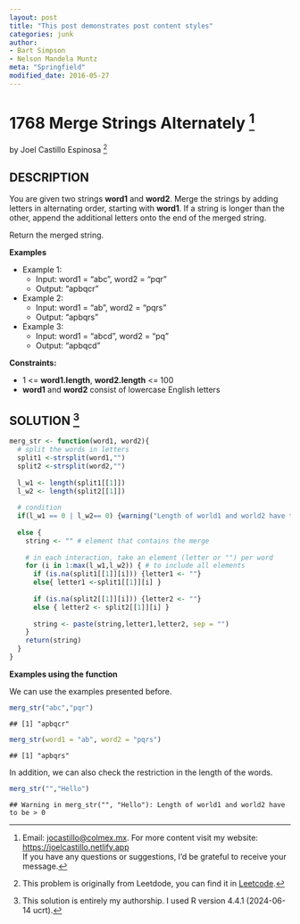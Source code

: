 ```yaml
---
layout: post
title: "This post demonstrates post content styles"
categories: junk
author:
- Bart Simpson
- Nelson Mandela Muntz
meta: "Springfield"
modified_date: 2016-05-27
---
```


# 1768 Merge Strings Alternately [^2]
by Joel Castillo Espinosa [^1]

## DESCRIPTION

You are given two strings **word1** and **word2**. Merge the strings by
adding letters in alternating order, starting with **word1**. If a
string is longer than the other, append the additional letters onto the
end of the merged string.

Return the merged string.

**Examples**

- Example 1:
  - Input: word1 = “abc”, word2 = “pqr”
  - Output: “apbqcr”
- Example 2:
  - Input: word1 = “ab”, word2 = “pqrs”
  - Output: “apbqrs”
- Example 3:
  - Input: word1 = “abcd”, word2 = “pq”
  - Output: “apbqcd”

**Constraints:**

- 1 \<= **word1.length**, **word2.length** \<= 100
- **word1** and **word2** consist of lowercase English letters

## SOLUTION [^3]

``` r
merg_str <- function(word1, word2){
  # split the words in letters
  split1 <-strsplit(word1,"")
  split2 <-strsplit(word2,"") 
  
  l_w1 <- length(split1[[1]])
  l_w2 <- length(split2[[1]])
  
  # condition
  if(l_w1 == 0 | l_w2== 0) {warning("Length of world1 and world2 have to be > 0 ")}
  
  else {
    string <- "" # element that contains the merge
    
    # in each interaction, take an element (letter or "") per word 
    for (i in 1:max(l_w1,l_w2)) { # to include all elements 
      if (is.na(split1[[1]][i])) {letter1 <- ""} 
      else{ letter1 <-split1[[1]][i] }
      
      if (is.na(split2[[1]][i])) {letter2 <- ""}
      else { letter2 <- split2[[1]][i] }
      
      string <- paste(string,letter1,letter2, sep = "") 
    }
    return(string)
  }
}
```

**Examples using the function**

We can use the examples presented before.

``` r
merg_str("abc","pqr")
```

    ## [1] "apbqcr"

``` r
merg_str(word1 = "ab", word2 = "pqrs")
```

    ## [1] "apbqrs"

In addition, we can also check the restriction in the length of the
words.

``` r
merg_str("","Hello")
```

    ## Warning in merg_str("", "Hello"): Length of world1 and world2 have to be > 0

[^1]: This problem is originally from Leetdode, you can find it in
    [Leetcode](https://leetcode.com/problems/merge-strings-alternately/description/?envType=study-plan-v2&envId=leetcode-75).
    
[^2]: Email: <jocastillo@colmex.mx>. For more content visit my website:
    <https://joelcastillo.netlify.app> <br> If you have any questions or
    suggestions, I’d be grateful to receive your message.

[^3]: This solution is entirely my authorship. I used R version 4.4.1
    (2024-06-14 ucrt).
